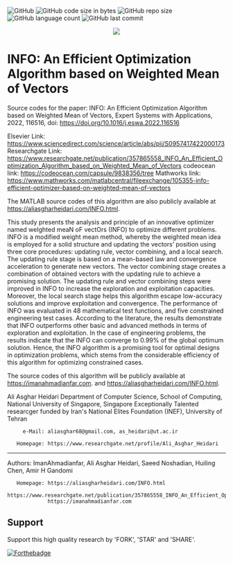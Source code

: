 ![GitHub](https://img.shields.io/github/license/aliasgharheidaricom/INFO-An-Efficient-Optimization-Algorithm-based-on-Weighted-Mean-of-Vectors)
![GitHub code size in bytes](https://img.shields.io/github/languages/code-size/aliasgharheidaricom/INFO-An-Efficient-Optimization-Algorithm-based-on-Weighted-Mean-of-Vectors)
![GitHub repo size](https://img.shields.io/github/repo-size/aliasgharheidaricom/INFO-An-Efficient-Optimization-Algorithm-based-on-Weighted-Mean-of-Vectors)
![GitHub language count](https://img.shields.io/github/languages/count/aliasgharheidaricom/INFO-An-Efficient-Optimization-Algorithm-based-on-Weighted-Mean-of-Vectors)
![GitHub last commit](https://img.shields.io/github/last-commit/aliasgharheidaricom/INFO-An-Efficient-Optimization-Algorithm-based-on-Weighted-Mean-of-Vectors)

<div align="center">
  <img src="https://www.mathworks.com/matlabcentral/mlc-downloads/downloads/5f3a3c8f-8eb1-48e2-b903-9f2aca7e3010/fe916244-2c06-4006-8eea-9236fffed729/images/1642506183.png">
</div>


# INFO: An Efficient Optimization Algorithm based on Weighted Mean of Vectors
Source codes for the paper: INFO: An Efficient Optimization Algorithm based on Weighted Mean of Vectors, Expert Systems with Applications, 2022, 116516, doi: https://doi.org/10.1016/j.eswa.2022.116516

Elsevier Link: https://www.sciencedirect.com/science/article/abs/pii/S0957417422000173
Researchgate Link: https://www.researchgate.net/publication/357865558_INFO_An_Efficient_Optimization_Algorithm_based_on_Weighted_Mean_of_Vectors
codeocean link: https://codeocean.com/capsule/9838356/tree
Mathworks link: https://www.mathworks.com/matlabcentral/fileexchange/105355-info-efficient-optimizer-based-on-weighted-mean-of-vectors

The MATLAB source codes of this algorithm are also publicly available at https://aliasgharheidari.com/INFO.html. 

This study presents the analysis and principle of an innovative optimizer named weIghted meaN oF vectOrs (INFO) to optimize different problems. INFO is a modified weight mean method, whereby the weighted mean idea is employed for a solid structure and updating the vectors’ position using three core procedures: updating rule, vector combining, and a local search. The updating rule stage is based on a mean-based law and convergence acceleration to generate new vectors. The vector combining stage creates a combination of obtained vectors with the updating rule to achieve a promising solution. The updating rule and vector combining steps were improved in INFO to increase the exploration and exploitation capacities. Moreover, the local search stage helps this algorithm escape low-accuracy solutions and improve exploitation and convergence. The performance of INFO was evaluated in 48 mathematical test functions, and five constrained engineering test cases. According to the literature, the results demonstrate that INFO outperforms other basic and advanced methods in terms of exploration and exploitation. In the case of engineering problems, the results indicate that the INFO can converge to 0.99% of the global optimum solution. Hence, the INFO algorithm is a promising tool for optimal designs in optimization problems, which stems from the considerable efficiency of this algorithm for optimizing constrained cases. 

The source codes of this algorithm will be publicly available at https://imanahmadianfar.com. and https://aliasgharheidari.com/INFO.html.

  Ali Asghar Heidari
  Department of Computer Science, School of Computing, National University of Singapore, Singapore
  Exceptionally Talented researcger funded by Iran's National Elites Foundation (INEF), University of Tehran

         e-Mail: aliasghar68@gmail.com, as_heidari@ut.ac.ir

       Homepage: https://www.researchgate.net/profile/Ali_Asghar_Heidari  
 _____________________________________________________

  Authors: ImanAhmadianfar, Ali Asghar Heidari, Saeed Noshadian, Huiling Chen, Amir H Gandomi

       Homepage: https://aliasgharheidari.com/INFO.html
                 https://www.researchgate.net/publication/357865558_INFO_An_Efficient_Optimization_Algorithm_based_on_Weighted_Mean_of_Vectors
                 https://imanahmadianfar.com

## Support

Support this high quality research by 'FORK', 'STAR' and 'SHARE'.

[![Forthebadge](https://forthebadge.com/images/badges/built-with-love.svg)](https://forthebadge.com)
